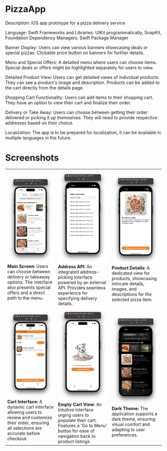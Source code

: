 # PizzaApp
Description: iOS app prototype for a pizza delivery service

Language: Swift
Frameworks and Libraries: UIKit programmatically, SnapKit, Foundation
Dependency Managers: Swift Package Manager

Banner Display:
Users can view various banners showcasing deals or special pizzas.
Clickable price button on banners for further details.

Menu and Special Offers:
A detailed menu where users can choose items.
Special deals or offers might be highlighted separately for users to view.

Detailed Product View:
Users can get detailed views of individual products.
They can see a product's image and description.
Products can be added to the cart directly from the details page.

Shopping Cart Functionality:
Users can add items to their shopping cart.
They have an option to view their cart and finalize their order.

Delivery or Take Away:
Users can choose between getting their order delivered or picking it up themselves.
They will need to provide respective addresses based on their choice.

Localization:
The app is to be prepared for localization, it can be available in multiple languages in the future.

# Screenshots

<table>
  <tr>
    <td><img src="https://raw.githubusercontent.com/Bazilier/pizza-app/demo-screenshots/01.png" width="300"><br><b>Main Screen:</b> Users can choose between delivery or takeaway options. The interface also presents special offers and a direct path to the menu.</td>
    <td><img src="https://raw.githubusercontent.com/Bazilier/pizza-app/demo-screenshots/02.png" width="300"><br><b>Address API:</b> An integrated address-picking interface powered by an external API. Provides seamless experience for specifying delivery details.</td>
    <td><img src="https://raw.githubusercontent.com/Bazilier/pizza-app/demo-screenshots/03.png" width="300"><br><b>Product Details:</b> A dedicated view for products, showcasing intricate details, images, and descriptions for the selected pizza item.</td>
  </tr>
  <tr>
    <td><img src="https://raw.githubusercontent.com/Bazilier/pizza-app/demo-screenshots/04.png" width="300"><br><b>Cart Interface:</b> A dynamic cart interface allowing users to review and customize their order, ensuring all selections are accurate before checkout.</td>
    <td><img src="https://raw.githubusercontent.com/Bazilier/pizza-app/demo-screenshots/05.png" width="300"><br><b>Empty Cart View:</b> An intuitive interface urging users to populate their cart. Features a 'Go to Menu' button for ease of navigation back to product listings.</td>
    <td><img src="https://raw.githubusercontent.com/Bazilier/pizza-app/demo-screenshots/06.png" width="300"><br><b>Dark Theme:</b> The application supports a dark theme, ensuring visual comfort and adapting to user preferences.</td>
  </tr>
</table>
